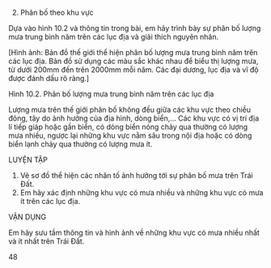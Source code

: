 2. Phân bố theo khu vực

Dựa vào hình 10.2 và thông tin trong bài, em hãy trình bày sự phân bố lượng mưa trung bình năm trên các lục địa và giải thích nguyên nhân.

[Hình ảnh: Bản đồ thế giới thể hiện phân bố lượng mưa trung bình năm trên các lục địa. Bản đồ sử dụng các màu sắc khác nhau để biểu thị lượng mưa, từ dưới 200mm đến trên 2000mm mỗi năm. Các đại dương, lục địa và vĩ độ được đánh dấu rõ ràng.]

Hình 10.2. Phân bố lượng mưa trung bình năm trên các lục địa

Lượng mưa trên thế giới phân bố không đều giữa các khu vực theo chiều đông, tây do ảnh hưởng của địa hình, dòng biển,... Các khu vực có vị trí địa lí tiếp giáp hoặc gần biển, có dòng biển nóng chảy qua thường có lượng mưa nhiều, ngược lại những khu vực nằm sâu trong nội địa hoặc có dòng biển lạnh chảy qua thường có lượng mưa ít.

LUYỆN TẬP

1. Vẽ sơ đồ thể hiện các nhân tố ảnh hưởng tới sự phân bố mưa trên Trái Đất.
2. Em hãy xác định những khu vực có mưa nhiều và những khu vực có mưa ít trên các lục địa.

VẬN DỤNG

Em hãy sưu tầm thông tin và hình ảnh về những khu vực có mưa nhiều nhất và ít nhất trên Trái Đất.

48